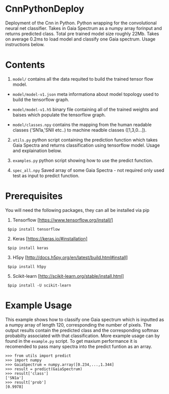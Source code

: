 # CnnPythonDeploy
Deployment of the Cnn in Python. Python wrapping for the convolutional neural net classifier. Takes in Gaia Spectrum as a numpy array forinput and returns predicted class. Total pre trained model size roughly 22Mb. Takes on average 0.2ms to load model and classify one Gaia spectrum. Usage instructions below. 


# Contents

1. `model/` contains all the data requited to build the trained tensor
    flow model.

* `model/model-v1.json` meta informationa about model topology used to build the tensorflow graph.

* `model/model-v1.h5` binary file containing all of the trained weights and baises which populate the tensorflow graph.

* `model/classes.npy` contains the mapping from the human readable classes ('SN1a,'SNII etc..) to machine readble classes ([1,3,0...]).

2.  `utils.py` python script containing the prediction function which takes Gaia Spectra and returns classification using tensorflow model. Usage and explaination below.

3. `examples.py` python script showing how to use the predict function.

4. `spec_all.npy` Saved array of some Gaia Spectra - not required only used test as input to predict function.
 

# Prerequisites

You will need the following packages, they can all be installed via pip

1. Tensorflow  [https://www.tensorflow.org/install/]

``` $pip install tensorflow```

2. Keras [https://keras.io/#installation]

``` $pip install keras```

3. H5py [http://docs.h5py.org/en/latest/build.html#install]

``` $pip install h5py```

5. Scikit-learn [http://scikit-learn.org/stable/install.html]

``` $pip install -U scikit-learn```

# Example Usage

This example shows how to classify one Gaia spectrum which is inputted as a numpy array of length 120,
corresponding the number of pixels. The output results contain the predicted class and the corresponding
softmax probabilty associated with that classification. More example usage can by found in the `example.py` script. To get
maxium performance it is recomended to pass many spectra into the predict funtion as an array.

```
>>> from utils import predict
>>> import numpy
>>> GaiaSpectrum = numpy.array([0.234,...,1.344]
>>> result = predict(GaiaSpectrum)
>>> result['class']
['SN1a']
>>> result['prob']
[0.9978]
```
